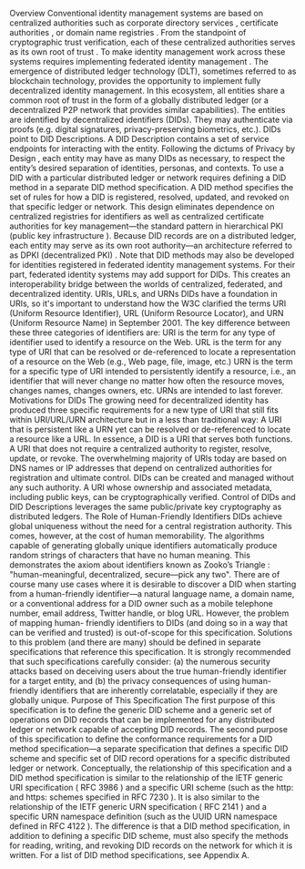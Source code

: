 Overview Conventional identity management systems are based on centralized authorities such as corporate directory services , certificate authorities , or domain name registries . From the standpoint of cryptographic trust verification, each of these centralized authorities serves as its own root of trust . To make identity management work across these systems requires implementing federated identity management . The emergence of distributed ledger technology (DLT), sometimes referred to as blockchain technology, provides the opportunity to implement fully decentralized identity management. In this ecosystem, all entities share a common root of trust in the form of a globally distributed ledger (or a decentralized P2P network that provides similar capabilities). The entities are identified by decentralized identifiers (DIDs). They may authenticate via proofs (e.g. digital signatures, privacy-preserving biometrics, etc.). DIDs point to DID Descriptions. A DID Description contains a set of service endpoints for interacting with the entity. Following the dictums of Privacy by Design , each entity may have as many DIDs as necessary, to respect the entity’s desired separation of identities, personas, and contexts. To use a DID with a particular distributed ledger or network requires defining a DID method in a separate DID method specification. A DID method specifies the set of rules for how a DID is registered, resolved, updated, and revoked on that specific ledger or network. This design eliminates dependence on centralized registries for identifiers as well as centralized certificate authorities for key management—the standard pattern in hierarchical PKI (public key infrastructure ). Because DID records are on a distributed ledger, each entity may serve as its own root authority—an architecture referred to as DPKI (decentralized PKI) . Note that DID methods may also be developed for identities registered in federated identity management systems. For their part, federated identity systems may add support for DIDs. This creates an interoperability bridge between the worlds of centralized, federated, and decentralized identity. URIs, URLs, and URNs DIDs have a foundation in URIs, so it's important to understand how the W3C clarified the terms URI (Uniform Resource Identifier), URL (Uniform Resource Locator), and URN (Uniform Resource Name) in September 2001. The key difference between these three categories of identifiers are: URI is the term for any type of identifier used to identify a resource on the Web. URL is the term for any type of URI that can be resolved or de-referenced to locate a representation of a resource on the Web (e.g., Web page, file, image, etc.) URN is the term for a specific type of URI intended to persistently identify a resource, i.e., an identifier that will never change no matter how often the resource moves, changes names, changes owners, etc. URNs are intended to last forever. Motivations for DIDs The growing need for decentralized identity has produced three specific requirements for a new type of URI that still fits within URI/URL/URN architecture but in a less than traditional way: A URI that is persistent like a URN yet can be resolved or de-referenced to locate a resource like a URL. In essence, a DID is a URI that serves both functions. A URI that does not require a centralized authority to register, resolve, update, or revoke. The overwhelming majority of URIs today are based on DNS names or IP addresses that depend on centralized authorities for registration and ultimate control. DIDs can be created and managed without any such authority. A URI whose ownership and associated metadata, including public keys, can be cryptographically verified. Control of DIDs and DID Descriptions leverages the same public/private key cryptography as distributed ledgers. The Role of Human-Friendly Identifiers DIDs achieve global uniqueness without the need for a central registration authority. This comes, however, at the cost of human memorability. The algorithms capable of generating globally unique identifiers automatically produce random strings of characters that have no human meaning. This demonstrates the axiom about identifiers known as Zooko’s Triangle : "human-meaningful, decentralized, secure—pick any two". There are of course many use cases where it is desirable to discover a DID when starting from a human-friendly identifier—a natural language name, a domain name, or a conventional address for a DID owner such as a mobile telephone number, email address, Twitter handle, or blog URL. However, the problem of mapping human- friendly identifiers to DIDs (and doing so in a way that can be verified and trusted) is out-of-scope for this specification. Solutions to this problem (and there are many) should be defined in separate specifications that reference this specification. It is strongly recommended that such specifications carefully consider: (a) the numerous security attacks based on deceiving users about the true human-friendly identifier for a target entity, and (b) the privacy consequences of using human-friendly identifiers that are inherently correlatable, especially if they are globally unique. Purpose of This Specification The first purpose of this specification is to define the generic DID scheme and a generic set of operations on DID records that can be implemented for any distributed ledger or network capable of accepting DID records. The second purpose of this specification to define the conformance requirements for a DID method specification—a separate specification that defines a specific DID scheme and specific set of DID record operations for a specific distributed ledger or network. Conceptually, the relationship of this specification and a DID method specification is similar to the relationship of the IETF generic URI specification ( RFC 3986 ) and a specific URI scheme (such as the http: and https: schemes specified in RFC 7230 ). It is also similar to the relationship of the IETF generic URN specification ( RFC 2141 ) and a specific URN namespace definition (such as the UUID URN namespace defined in RFC 4122 ). The difference is that a DID method specification, in addition to defining a specific DID scheme, must also specify the methods for reading, writing, and revoking DID records on the network for which it is written. For a list of DID method specifications, see Appendix A.
